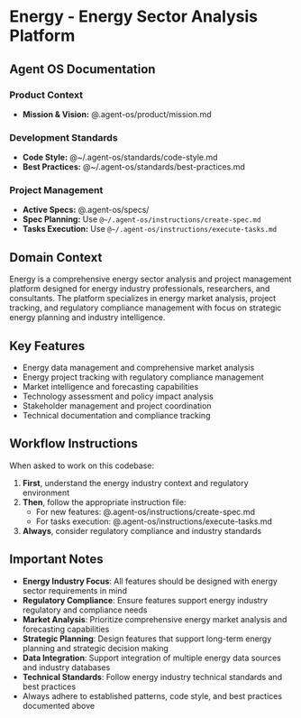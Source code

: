 # Energy - Energy Sector Analysis Platform

## Agent OS Documentation

### Product Context
- **Mission & Vision:** @.agent-os/product/mission.md

### Development Standards
- **Code Style:** @~/.agent-os/standards/code-style.md
- **Best Practices:** @~/.agent-os/standards/best-practices.md

### Project Management
- **Active Specs:** @.agent-os/specs/
- **Spec Planning:** Use `@~/.agent-os/instructions/create-spec.md`
- **Tasks Execution:** Use `@~/.agent-os/instructions/execute-tasks.md`

## Domain Context

Energy is a comprehensive energy sector analysis and project management platform designed for energy industry professionals, researchers, and consultants. The platform specializes in energy market analysis, project tracking, and regulatory compliance management with focus on strategic energy planning and industry intelligence.

## Key Features

- Energy data management and comprehensive market analysis
- Energy project tracking with regulatory compliance management
- Market intelligence and forecasting capabilities
- Technology assessment and policy impact analysis
- Stakeholder management and project coordination
- Technical documentation and compliance tracking

## Workflow Instructions

When asked to work on this codebase:

1. **First**, understand the energy industry context and regulatory environment
2. **Then**, follow the appropriate instruction file:
   - For new features: @.agent-os/instructions/create-spec.md
   - For tasks execution: @.agent-os/instructions/execute-tasks.md
3. **Always**, consider regulatory compliance and industry standards

## Important Notes

- **Energy Industry Focus**: All features should be designed with energy sector requirements in mind
- **Regulatory Compliance**: Ensure features support energy industry regulatory and compliance needs
- **Market Analysis**: Prioritize comprehensive energy market analysis and forecasting capabilities
- **Strategic Planning**: Design features that support long-term energy planning and strategic decision making
- **Data Integration**: Support integration of multiple energy data sources and industry databases
- **Technical Standards**: Follow energy industry technical standards and best practices
- Always adhere to established patterns, code style, and best practices documented above